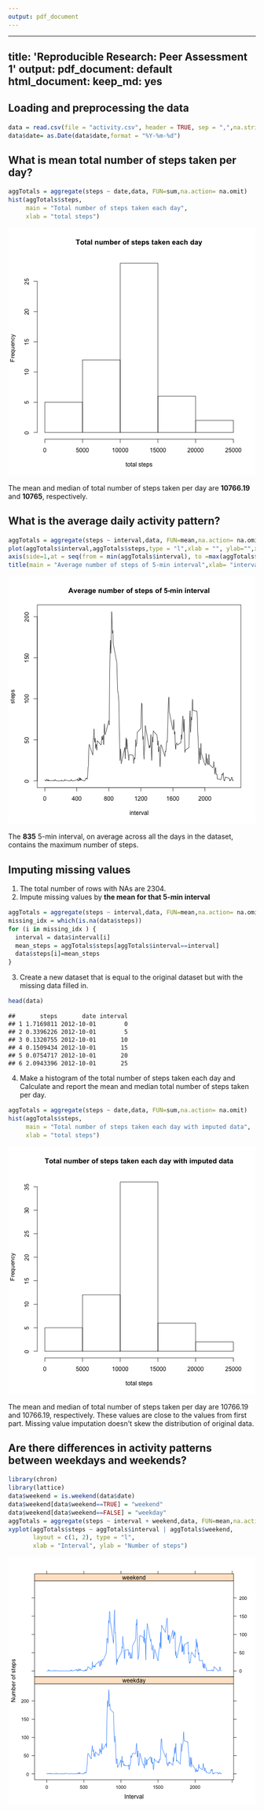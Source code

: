 ```yaml
---
output: pdf_document
---
```


---
title: 'Reproducible Research: Peer Assessment 1'
output:
  pdf_document: default
  html_document:
    keep_md: yes
---


## Loading and preprocessing the data

```r
data = read.csv(file = "activity.csv", header = TRUE, sep = ",",na.strings= "NA",stringsAsFactors = FALSE)
data$date= as.Date(data$date,format = "%Y-%m-%d")
```
## What is mean total number of steps taken per day?


```r
aggTotals = aggregate(steps ~ date,data, FUN=sum,na.action= na.omit)
hist(aggTotals$steps,
     main = "Total number of steps taken each day",
     xlab = "total steps")
```

![plot of chunk unnamed-chunk-2](figure/unnamed-chunk-2-1.png) 

The mean and median of total number of steps taken per day are **$10766.19$** and **$10765$**, respectively.

## What is the average daily activity pattern?

```r
aggTotals = aggregate(steps ~ interval,data, FUN=mean,na.action= na.omit)
plot(aggTotals$interval,aggTotals$steps,type = "l",xlab = "", ylab="",xaxt="n")
axis(side=1,at = seq(from = min(aggTotals$interval), to =max(aggTotals$interval), by = 400))
title(main = "Average number of steps of 5-min interval",xlab= "interval",ylab = "steps")
```

![plot of chunk unnamed-chunk-3](figure/unnamed-chunk-3-1.png) 

The **$835$** 5-min interval, on average across all the days in the dataset, contains the maximum number of steps.

## Imputing missing values
1. The total number of rows with NAs are $2304$.
2. Impute missing values by **the mean for that 5-min interval**

```r
aggTotals = aggregate(steps ~ interval,data, FUN=mean,na.action= na.omit)
missing_idx = which(is.na(data$steps))
for (i in missing_idx ) {
  interval = data$interval[i]
  mean_steps = aggTotals$steps[aggTotals$interval==interval]
  data$steps[i]=mean_steps
}
```

3. Create a new dataset that is equal to the original dataset but with the missing data filled in.

```r
head(data)
```

```
##       steps       date interval
## 1 1.7169811 2012-10-01        0
## 2 0.3396226 2012-10-01        5
## 3 0.1320755 2012-10-01       10
## 4 0.1509434 2012-10-01       15
## 5 0.0754717 2012-10-01       20
## 6 2.0943396 2012-10-01       25
```

4. Make a histogram of the total number of steps taken each day and Calculate and report the mean and median total number of steps taken per day.


```r
aggTotals = aggregate(steps ~ date,data, FUN=sum,na.action= na.omit)
hist(aggTotals$steps,
     main = "Total number of steps taken each day with imputed data",
     xlab = "total steps")
```

![plot of chunk unnamed-chunk-6](figure/unnamed-chunk-6-1.png) 

The mean and median of total number of steps taken per day are $10766.19$ and $10766.19$, respectively. These values are close to the values from first part. Missing value imputation doesn't skew the distribution of original data.

## Are there differences in activity patterns between weekdays and weekends?

```r
library(chron)
library(lattice)
data$weekend = is.weekend(data$date)
data$weekend[data$weekend==TRUE] = "weekend"
data$weekend[data$weekend==FALSE] = "weekday"
aggTotals = aggregate(steps ~ interval + weekend,data, FUN=mean,na.action= na.omit)
xyplot(aggTotals$steps ~ aggTotals$interval | aggTotals$weekend, 
       layout = c(1, 2), type = "l", 
       xlab = "Interval", ylab = "Number of steps")
```

![plot of chunk unnamed-chunk-7](figure/unnamed-chunk-7-1.png) 
